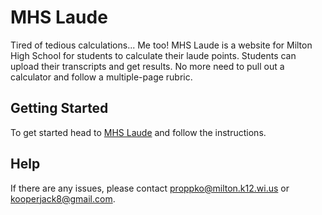 # MHS Laude

Tired of tedious calculations... Me too! MHS Laude is a website for Milton High School for students to calculate their laude points. Students can upload their transcripts and get results. No more need to pull out a calculator and follow a multiple-page rubric.

## Getting Started

To get started head to [MHS Laude](https://www.mhslaude.com/) and follow the instructions.

## Help

If there are any issues, please contact proppko@milton.k12.wi.us or kooperjack8@gmail.com.
